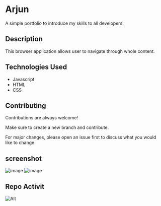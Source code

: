 
# Arjun

 A simple portfolio to introduce my skills to all developers.


## Description

 This browser application allows user to navigate through whole content.
  
## Technologies Used

- Javascript
- HTML
- CSS


  
  
## Contributing

Contributions are always welcome!

Make sure to create a new branch and contribute.

For major changes, please open an issue first to discuss what you would like to change.

  

  

## screenshot

![image](https://user-images.githubusercontent.com/70138571/198054233-8f9985c0-ec82-482e-a079-a491920b188f.png)
![image](https://user-images.githubusercontent.com/70138571/197762875-eba1f770-4a82-447f-b155-6c9c5d61d515.png)
## Repo Activit
![Alt](https://repobeats.axiom.co/api/embed/9b0b9ecc7220966c9d452a241b5ab3be6dd7297c.svg "Repobeats analytics image")
